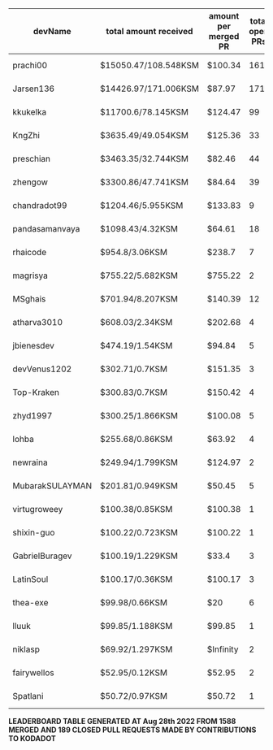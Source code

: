 | devName | total amount received |  amount per merged PR | total open PRs | merged PRs | closed PRs | lines added to lines removed| commits merged | total # comments | comments per PR | resolved issues to # of open PR | last transaction  |
|-----------------|-----------------------|----------------------|----------------|------------|------------|------------------------------|----------------|------------------|-----------------|---------------------------------|-----------------|  
| prachi00 | $15050.47/108.548KSM | $100.34 | 161 | 150 | 11 | 4601/4051 | 551 | 973 | 6.04 | 145/161 |[Link to last transaction](https://kusama.subscan.io/extrinsic/0x5bc32ca082b4ebb0f0b4a701ac21c853fa795cdef56c498ac39e5514a1eaa6a7) |
| Jarsen136 | $14426.97/171.006KSM | $87.97 | 171 | 164 | 7 | 7208/4068 | 607 | 1224 | 7.16 | 170/171 |[Link to last transaction](https://kusama.subscan.io/extrinsic/0xddb7566518193d941642374c5189d69aa68cdb70e4439bb9bee8238f89bc37d9) |
| kkukelka | $11700.6/78.145KSM | $124.47 | 99 | 94 | 5 | 9914/6272 | 412 | 506 | 5.11 | 97/99 |[Link to last transaction](https://kusama.subscan.io/extrinsic/0xb03d1405159fe345104e9ebd78279d910a7b0d3644f08aeba87e3d975ec59288) |
| KngZhi | $3635.49/49.054KSM | $125.36 | 33 | 29 | 4 | 2345/624 | 312 | 349 | 10.58 | 36/33 |[Link to last transaction](https://kusama.subscan.io/extrinsic/0x1290d4a4095fcca9fb6764f0843880a75fbfef5d2b8120de810bd21a97ce32c4) |
| preschian | $3463.35/32.744KSM | $82.46 | 44 | 42 | 2 | 22128/21902 | 397 | 329 | 7.48 | 39/44 |[Link to last transaction](https://kusama.subscan.io/extrinsic/0xfcc0d6d72bc271b0f789a6070e99b8b2159a099097f334b755d9dc3cae61635b) |
| zhengow | $3300.86/47.741KSM | $84.64 | 39 | 39 | 0 | 1755/743 | 197 | 323 | 8.28 | 43/39 |[Link to last transaction](https://kusama.subscan.io/extrinsic/0x93496f160b66fd11a1b081bf391368bcccf62a900faa304916e66080c4f468c2) |
| chandradot99 | $1204.46/5.955KSM | $133.83 | 9 | 9 | 0 | 900/146 | 43 | 75 | 8.33 | 8/9 |[Link to last transaction](https://kusama.subscan.io/extrinsic/0xa60c8eda47807651d47079645ac2a23241e38ec6f5f434b229eebbcdd1fa4c10) |
| pandasamanvaya | $1098.43/4.32KSM | $64.61 | 18 | 17 | 1 | 1560/455 | 66 | 35 | 1.94 | 7/18 |[Link to last transaction](https://kusama.subscan.io/extrinsic/0xa2b431d8f528ad863174d5378f89fd90016c872a227f06b4d1714c652c3a18d9) |
| rhaicode | $954.8/3.06KSM | $238.7 | 7 | 4 | 3 | 1014/680 | 27 | 70 | 10 | 7/7 |[Link to last transaction](https://kusama.subscan.io/extrinsic/0xdf0621c718394966b2bf3df5dcf74b988c62e9aa01e13a1ea3014e1ad9b92889) |
| magrisya | $755.22/5.682KSM | $755.22 | 2 | 1 | 1 | 642/0 | 8 | 12 | 6 | 0/2 |[Link to last transaction](https://kusama.subscan.io/extrinsic/0x22803d613b1a7d0fd0bba7c6b09b56842444ea977089756ea60ca35745aab4ea) |
| MSghais | $701.94/8.207KSM | $140.39 | 12 | 5 | 7 | 1377/137 | 112 | 110 | 9.17 | 10/12 |[Link to last transaction](https://kusama.subscan.io/extrinsic/0x01896f925b34b70a39f9bd3fc5761414a01034bc99d2d31323a1ddb62612e8ee) |
| atharva3010 | $608.03/2.34KSM | $202.68 | 4 | 3 | 1 | 50/87 | 7 | 37 | 9.25 | 2/4 |[Link to last transaction](https://kusama.subscan.io/extrinsic/0xd4d0fb93feb14bf3c5192c395cae150a8a0a1ae16d8e4887d0c24dad2c16d3b4) |
| jbienesdev | $474.19/1.54KSM | $94.84 | 5 | 5 | 0 | 409/49 | 9 | 24 | 4.8 | 5/5 |[Link to last transaction](https://kusama.subscan.io/extrinsic/0x0563971bd8839e5e25dc53572e17b8367dda373f2441d3e04613c74099d3751e) |
| devVenus1202 | $302.71/0.7KSM | $151.35 | 3 | 2 | 1 | 305/28 | 24 | 31 | 10.33 | 1/3 |[Link to last transaction](https://kusama.subscan.io/extrinsic/0xd2cb95fd62f98cde83f1ce47dab3fa7636b111116a193f6185d26b7c376f7f4f) |
| Top-Kraken | $300.83/0.7KSM | $150.42 | 4 | 2 | 2 | 595/7 | 22 | 21 | 5.25 | 4/4 |[Link to last transaction](https://kusama.subscan.io/extrinsic/0xe4e984cf692f06a76319756e0e6a9589c0bfaa8420868e42118991d60650e19b) |
| zhyd1997 | $300.25/1.866KSM | $100.08 | 5 | 3 | 2 | 90/33 | 10 | 51 | 10.2 | 5/5 |[Link to last transaction](https://kusama.subscan.io/extrinsic/0x0b08a489e2124ccad0234854cfb213fcd28333fffa35baad53bccc63aefb5f84) |
| lohba | $255.68/0.86KSM | $63.92 | 4 | 4 | 0 | 51/17 | 21 | 25 | 6.25 | 3/4 |[Link to last transaction](https://kusama.subscan.io/extrinsic/0x00915c8de0bdc4a8b91dab001bf9b3c538e397d80139e88fdebd1f177c6eaae0) |
| newraina | $249.94/1.799KSM | $124.97 | 2 | 2 | 0 | 86/6 | 10 | 16 | 8 | 2/2 |[Link to last transaction](https://kusama.subscan.io/extrinsic/0x03c6489039fa02fd2e6666cd19bcde974e3dd1530da6d800356a080cf5e0e647) |
| MubarakSULAYMAN | $201.81/0.949KSM | $50.45 | 5 | 4 | 1 | 61/11 | 22 | 26 | 5.2 | 2/5 |[Link to last transaction](https://kusama.subscan.io/extrinsic/0x0162abe9a26b4733f9d4dbc306d137f1ece23a8ab361a550c019159efae225cb) |
| virtugroweey | $100.38/0.85KSM | $100.38 | 1 | 1 | 0 | 552/96 | 2 | 14 | 14 | 0/1 |[Link to last transaction](https://kusama.subscan.io/extrinsic/0xc62df416cfc829e216bc05902599ae7d4bd893a1ec14588fcddcabf4e98142d8) |
| shixin-guo | $100.22/0.723KSM | $100.22 | 1 | 1 | 0 | 1/1 | 1 | 3 | 3 | 1/1 |[Link to last transaction](https://kusama.subscan.io/extrinsic/0xe07fc97e53b52f88e5944e19d6e0aad19108f69747b378e1d31a4c7fc8ada238) |
| GabrielBuragev | $100.19/1.229KSM | $33.4 | 3 | 3 | 0 | 119/1487 | 9 | 14 | 4.67 | 3/3 |[Link to last transaction](https://kusama.subscan.io/extrinsic/0x1439532d230c20a2be81fc135de220df628dd0579e9b755cb50a62bbe2a0945d) |
| LatinSoul | $100.17/0.36KSM | $100.17 | 3 | 1 | 2 | 32/32 | 5 | 17 | 5.67 | 0/3 |[Link to last transaction](https://kusama.subscan.io/extrinsic/0x14101d25cb4ddc73159dfadabba18c6e3f98fa369dfce47cefde7699d964a538) |
| thea-exe | $99.98/0.66KSM | $20 | 6 | 5 | 1 | 124/163 | 27 | 25 | 4.17 | 2/6 |[Link to last transaction](https://kusama.subscan.io/extrinsic/0x093bdf32d514684250b6290a530fc8fe2cc4e24804cd41b654020b1a7d0cfa6f) |
| lluuk | $99.85/1.188KSM | $99.85 | 1 | 1 | 0 | 96/45 | 3 | 4 | 4 | 1/1 |[Link to last transaction](https://kusama.subscan.io/extrinsic/0xecc52b711290f3e65bd6ca299969c744daef3b207aa0f559794f80162b41d10a) |
| niklasp | $69.92/1.297KSM | $Infinity | 2 | 0 | 2 | 89/44 | 13 | 30 | 15 | 2/2 |[Link to last transaction](https://kusama.subscan.io/extrinsic/0x45d462929a92cf313468bf95e1e20e7f06412402ff2242db27c80e9a460d34b6) |
| fairywellos | $52.95/0.12KSM | $52.95 | 2 | 1 | 1 | 40/9 | 9 | 11 | 5.5 | 2/2 |[Link to last transaction](https://kusama.subscan.io/extrinsic/0x9b8c61de44f59da4d0ba0ffda3b732470435bc9042604fe3c2f04a3df2585542) |
| Spatlani | $50.72/0.97KSM | $50.72 | 1 | 1 | 0 | 1/0 | 1 | 5 | 5 | 1/1 |[Link to last transaction](https://kusama.subscan.io/extrinsic/0x5e61ec9cdc3065480bffb98a3bbcecabbf74102f230e1382610b1a0e06bfd9dd) |

 
 **LEADERBOARD TABLE GENERATED AT Aug 28th 2022 FROM 1588 MERGED AND 189 CLOSED PULL REQUESTS MADE BY CONTRIBUTIONS TO KODADOT**